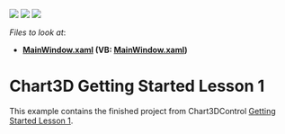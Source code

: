 <!-- default badges list -->
![](https://img.shields.io/endpoint?url=https://codecentral.devexpress.com/api/v1/VersionRange/128568283/16.2.3%2B)
[![](https://img.shields.io/badge/Open_in_DevExpress_Support_Center-FF7200?style=flat-square&logo=DevExpress&logoColor=white)](https://supportcenter.devexpress.com/ticket/details/T465540)
[![](https://img.shields.io/badge/📖_How_to_use_DevExpress_Examples-e9f6fc?style=flat-square)](https://docs.devexpress.com/GeneralInformation/403183)
<!-- default badges end -->
<!-- default file list -->
*Files to look at*:

* **[MainWindow.xaml](./CS/Chart3D_Lesson1/MainWindow.xaml) (VB: [MainWindow.xaml](./VB/Chart3D_Lesson1/MainWindow.xaml))**
<!-- default file list end -->
# Chart3D Getting Started Lesson 1


This example contains the finished project from Chart3DControl <a href="https://documentation.devexpress.com/WPF/117575/Controls-and-Libraries/Charts-Suite/Chart3D-Control/Getting-Started/Lesson-1-Create-a-Simple-Unbound-3D-Chart">Getting Started Lesson 1</a>.

<br/>



